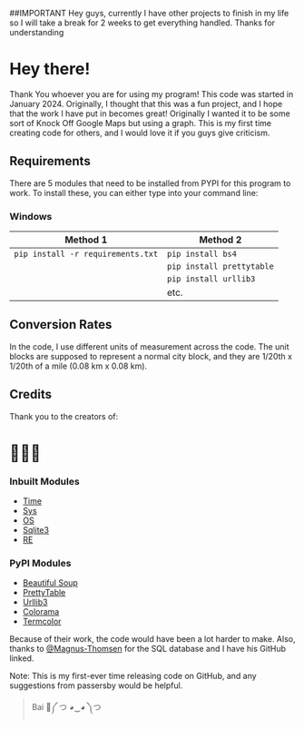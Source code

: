 ##IMPORTANT
Hey guys, currently I have other projects to finish in my life so I will take a break for 2 weeks to get everything handled.
Thanks for understanding 

# Hey there!

Thank You whoever you are for using my program!
This code was started in January 2024. Originally, I thought that this was a fun project, and I hope that the work I have put in becomes great!
Originally I wanted it to be some sort of Knock Off Google Maps but using a graph.
This is my first time creating code for others, and I would love it if you guys give criticism.

## Requirements

There are 5 modules that need to be installed from PYPI for this program to work. To install these, you can either type into your command line:

### Windows

| Method 1 | Method 2 |
| --- | --- |
| ```pip install -r requirements.txt```|```pip install bs4```|
|| ```pip install prettytable```|
|| ```pip install urllib3```|
|| etc.|

## Conversion Rates

In the code, I use different units of measurement across the code.
The unit blocks are supposed to represent a normal city block, and they are 1/20th x 1/20th of a mile (0.08 km x 0.08 km).

## Credits

Thank you to the creators of:

# 🥁🥁🥁

### Inbuilt Modules

- [Time](https://docs.python.org/3/library/time.html)
- [Sys](https://docs.python.org/3/library/sys.html#module-sys)
- [OS](https://docs.python.org/3/library/os.html#module-os)
- [Sqlite3](https://docs.python.org/3/library/sqlite3.html#module-sqlite3)
- [RE](https://docs.python.org/3/library/re.html#module-re)

### PyPI Modules

- [Beautiful Soup](https://pypi.org/project/beautifulsoup4/)
- [PrettyTable](https://pypi.org/project/prettytable/)
- [Urllib3](https://pypi.org/project/urllib3/)
- [Colorama](https://pypi.org/project/colorama/)
- [Termcolor](https://pypi.org/project/termcolor/)

Because of their work, the code would have been a lot harder to make.
Also, thanks to [@Magnus-Thomsen](https://github.com/Magnus-Thomsen) for the SQL database and I have his GitHub linked.

Note: This is my first-ever time releasing code on GitHub, and any suggestions from passersby would be helpful.

> Bai 🐢༼ つ ◕‿◕ ༽つ
